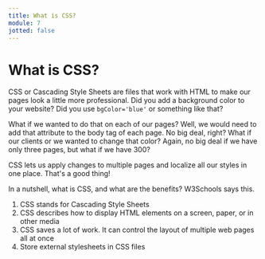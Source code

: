 ```yaml
---
title: What is CSS?
module: 7
jotted: false
---
```


# What is CSS?



CSS or Cascading Style Sheets are files that work with HTML to make our pages look a little more professional.  Did you add a background color to your website?  Did you use `bgColor='blue'` or something like that?

What if we wanted to do that on each of our pages?  Well, we would need to add that attribute to the body tag of each page.  No big deal, right?  What if our clients or we wanted to change that color?  Again, no big deal if we have only three pages, but what if we have 300?

CSS lets us apply changes to multiple pages and localize all our styles in one place.  That's a good thing!

In a nutshell, what is CSS, and what are the benefits? W3Schools says this.

1. CSS stands for Cascading Style Sheets
2. CSS describes how to display HTML elements on a screen, paper, or in other media
3. CSS saves a lot of work. It can control the layout of multiple web pages all at once
4. Store external stylesheets in CSS files